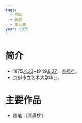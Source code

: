 ```yaml
---
tags:
  - 日本
  - 画家
  - 美人画
year: 1875
---
```

# 简介

- 1875[.4.23](2024-04-23.md)~1949[.8.27](2024-08-27.md)，[京都府](京都府.md)。
- 京都市立艺术大学毕业。
# 主要作品

- 随笔
《青眉抄》